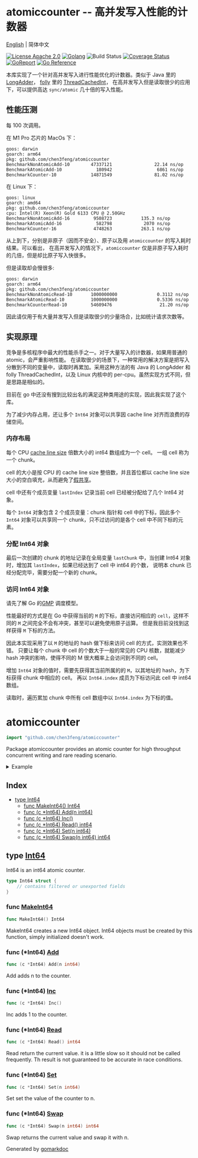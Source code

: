 # atomiccounter -- 高并发写入性能的计数器

[English](README.md) | 简体中文

[![License Apache 2.0](https://img.shields.io/badge/License-Apache_2.0-red.svg)](COPYING)
[![Golang](https://img.shields.io/badge/Language-go1.18+-blue.svg)](https://go.dev/)
![Build Status](https://github.com/chen3feng/atomiccounter/actions/workflows/go.yml/badge.svg)
[![Coverage Status](https://coveralls.io/repos/github/chen3feng/atomiccounter/badge.svg?branch=master)](https://coveralls.io/github/chen3feng/atomiccounter?branch=master)
[![GoReport](https://goreportcard.com/badge/github.com/securego/gosec)](https://goreportcard.com/report/github.com/chen3feng/atomiccounter)
[![Go Reference](https://pkg.go.dev/badge/github.com/chen3feng/atomiccounter.svg)](https://pkg.go.dev/github.com/chen3feng/atomiccounter)

本库实现了一个针对高并发写入进行性能优化的计数器。类似于 Java 里的 [LongAdder](https://segmentfault.com/a/1190000023761290)，
[folly](https://github.com/facebook/folly) 里的 [ThreadCachedInt](https://github.com/facebook/folly/blob/main/folly/docs/ThreadCachedInt.md)，
在高并发写入但是读取很少的应用下，可以提供高达 `sync/atomic` 几十倍的写入性能。

## 性能压测

每 100 次调用。

在 M1 Pro 芯片的 MacOs 下：

```console
goos: darwin
goarch: arm64
pkg: github.com/chen3feng/atomiccounter
BenchmarkNonAtomicAdd-10        47337121                22.14 ns/op
BenchmarkAtomicAdd-10             180942                 6861 ns/op
BenchmarkCounter-10             14871549                81.02 ns/op
```

在 Linux 下：

```console
goos: linux
goarch: amd64
pkg: github.com/chen3feng/atomiccounter
cpu: Intel(R) Xeon(R) Gold 6133 CPU @ 2.50GHz
BenchmarkNonAtomicAdd-16    	 9508723	       135.3 ns/op
BenchmarkAtomicAdd-16       	  582798	        2070 ns/op
BenchmarkCounter-16         	 4748263	       263.1 ns/op
```

从上到下，分别是非原子（因而不安全）、原子以及用 `atomiccounter` 的写入耗时结果。可以看出，
在高并发写入的情况下，`atomiccounter` 仅是非原子写入耗时的几倍，但是却比原子写入快很多。

但是读取却会慢很多:

```console
goos: darwin
goarch: arm64
pkg: github.com/chen3feng/atomiccounter
BenchmarkNonAtomicRead-10       1000000000               0.3112 ns/op
BenchmarkAtomicRead-10          1000000000               0.5336 ns/op
BenchmarkCounterRead-10         54609476                  21.20 ns/op
```

因此请仅用于有大量并发写入但是读取很少的少量场合，比如统计请求次数等。

## 实现原理

竞争是多核程序中最大的性能杀手之一。对于大量写入的计数器，如果用普通的 atomic，会严重影响性能。
在读取很少的场景下，一种常用的解决方案是把写入分散到不同的变量中，读取时再累加。采用这种方法的有
Java 的 LongAdder 和 folly ThreadCachedInt，以及 Linux 内核中的 per-cpu。虽然实现方式不同，但是思路是相似的。

目前在 go 中还没有搜到比较出名的满足这种类用途的实现，因此我实现了这个库。

为了减少内存占用，还让多个 `Int64` 对象可以共享因 cache line 对齐而浪费的存储空间。

### 内存布局

每个 CPU [cache line size](https://en.wikipedia.org/wiki/CPU_cache#Cache_entries) 倍数大小的 int64 数组成为一个 cell。
一组 cell 称为一个 chunk。

cell 的大小是按 CPU 的 cache line size 整倍数，并且首位都以 cache line size 大小的空白填充，从而避免了[假共享](https://www.google.com/search?q=%E5%81%87%E5%85%B1%E4%BA%AB)。

cell 中还有个成员变量 `lastIndex` 记录当前 cell 已经被分配给了几个 Int64 对象。

每个 `Int64` 对象包含 2 个成员变量：chunk 指针和 cell 中的下标，因此多个 `Int64` 对象可以共享同一个 chunk，只不过访问的是各个 cell 中不同下标的元素。

### 分配 Int64 对象

最后一次创建的 chunk 的地址记录在全局变量 `lastChunk` 中，当创建 Int64 对象时，增加其 `lastIndex`，如果已经达到了 cell 中 int64 的个数，
说明本 chunk 已经分配完毕，需要分配一个新的 chunk。

### 访问 Int64 对象

请先了解 Go 的[GMP](https://www.google.com/search?q=golang+GMP) 调度模型。

性能最好的方式是在 Go 中获得当前的 `M` 的下标，直接访问相应的 `cell`，这样不同的 `M` 之间完全不会有冲突，甚至可以避免使用原子运算。
但是我目前没找到这样获得 `M` 下标的方法。

因此本实现采用了以 `M` 的地址的 hash 做下标来访问 cell 的方式，实测效果也不错。
只要让每个 chunk 中 cell 的个数大于一般的常见的 CPU 核数，就能减少 hash 冲突的影响，使得不同的 M 很大概率上会访问到不同的 cell。

增加 `Int64` 对象的值时，需要先获得其当前所属的的 `M`，以其地址的 hash，为下标获得 chunk 中相应的 cell。
再以 `Int64.index` 成员为下标访问此 cell 中 int64 数组。

读取时，遍历累加 chunk 中所有 cell 数组中以 `Int64.index` 为下标的值。

<!-- gomarkdoc:embed:start -->

<!-- Code generated by gomarkdoc. DO NOT EDIT -->

# atomiccounter

```go
import "github.com/chen3feng/atomiccounter"
```

Package atomiccounter provides an atomic counter for high throughput concurrent writing and rare reading scenario.

<details><summary>Example</summary>
<p>

```go
package main

import (
	"fmt"
	"github.com/chen3feng/atomiccounter"
	"sync"
)

func main() {
	counter := atomiccounter.MakeInt64()
	var wg sync.WaitGroup
	for i := 0; i < 100; i++ {
		wg.Add(1)
		go func() {
			counter.Inc()
			wg.Done()
		}()

	}
	wg.Wait()
	fmt.Println(counter.Read())
	counter.Set(0)
	fmt.Println(counter.Read())
}
```

#### Output

```
100
0
```

</p>
</details>

## Index

- [type Int64](<#type-int64>)
  - [func MakeInt64() Int64](<#func-makeint64>)
  - [func (c *Int64) Add(n int64)](<#func-int64-add>)
  - [func (c *Int64) Inc()](<#func-int64-inc>)
  - [func (c *Int64) Read() int64](<#func-int64-read>)
  - [func (c *Int64) Set(n int64)](<#func-int64-set>)
  - [func (c *Int64) Swap(n int64) int64](<#func-int64-swap>)


## type [Int64](<https://github.com/chen3feng/atomiccounter/blob/master/int64.go#L18-L21>)

Int64 is an int64 atomic counter.

```go
type Int64 struct {
    // contains filtered or unexported fields
}
```

### func [MakeInt64](<https://github.com/chen3feng/atomiccounter/blob/master/int64.go#L56>)

```go
func MakeInt64() Int64
```

MakeInt64 creates a new Int64 object. Int64 objects must be created by this function, simply initialized doesn't work.

### func \(\*Int64\) [Add](<https://github.com/chen3feng/atomiccounter/blob/master/int64.go#L71>)

```go
func (c *Int64) Add(n int64)
```

Add adds n to the counter.

### func \(\*Int64\) [Inc](<https://github.com/chen3feng/atomiccounter/blob/master/int64.go#L77>)

```go
func (c *Int64) Inc()
```

Inc adds 1 to the counter.

### func \(\*Int64\) [Read](<https://github.com/chen3feng/atomiccounter/blob/master/int64.go#L89>)

```go
func (c *Int64) Read() int64
```

Read return the current value. it is a little slow so it should not be called frequently. Th result is not guaranteed to be accurate in race conditions.

### func \(\*Int64\) [Set](<https://github.com/chen3feng/atomiccounter/blob/master/int64.go#L82>)

```go
func (c *Int64) Set(n int64)
```

Set set the value of the counter to n.

### func \(\*Int64\) [Swap](<https://github.com/chen3feng/atomiccounter/blob/master/int64.go#L99>)

```go
func (c *Int64) Swap(n int64) int64
```

Swap returns the current value and swap it with n.



Generated by [gomarkdoc](<https://github.com/princjef/gomarkdoc>)


<!-- gomarkdoc:embed:end -->
